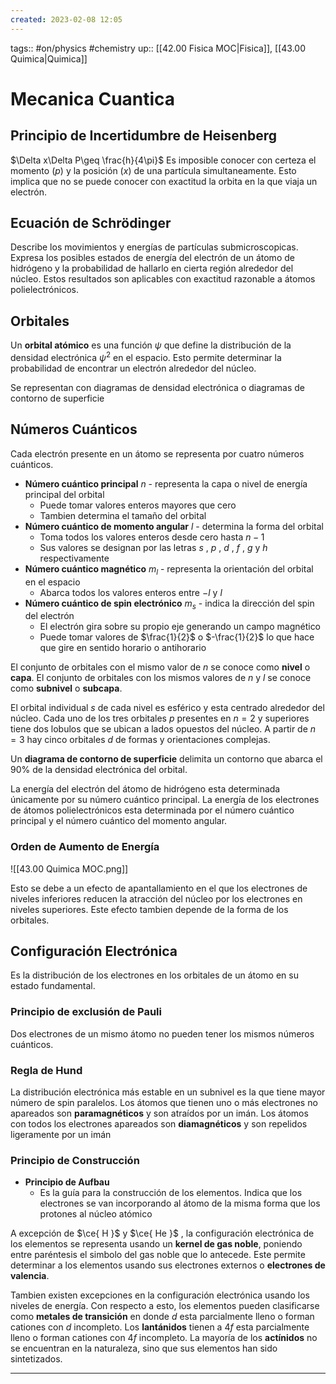 ```yaml
---
created: 2023-02-08 12:05
---
```

tags:: #on/physics #chemistry 
up:: [[42.00 Fisica MOC|Fisica]], [[43.00 Quimica|Quimica]]
# Mecanica Cuantica
## Principio de Incertidumbre de Heisenberg
$\Delta x\Delta P\geq \frac{h}{4\pi}$
Es imposible conocer con certeza el momento ($p$) y la posición ($x$) de una partícula simultaneamente. Esto implica que no se puede conocer con exactitud la orbita en la que viaja un electrón.

## Ecuación de Schrödinger
Describe los movimientos y energías de partículas submicroscopicas. Expresa los posibles estados de energía del electrón de un átomo de hidrógeno y la probabilidad de hallarlo en cierta región alrededor del núcleo. Estos resultados son aplicables con exactitud razonable a átomos polielectrónicos.

## Orbitales
Un **orbital atómico** es una función $\psi$ que define la distribución de la densidad electrónica $\psi^{2}$ en el espacio. Esto permite determinar la probabilidad de encontrar un electrón alrededor del núcleo.

Se representan con diagramas de densidad electrónica o diagramas de contorno de superficie

## Números Cuánticos
Cada electrón presente en un átomo se representa por cuatro números cuánticos.
- **Número cuántico principal** $n$ - representa la capa o nivel de energía principal del orbital
	- Puede tomar valores enteros mayores que cero
	- Tambien determina el tamaño del orbital
- **Número cuántico de momento angular** $l$ - determina la forma del orbital
	- Toma todos los valores enteros desde cero hasta $n-1$
	- Sus valores se designan por las letras $s$ , $p$ , $d$ , $f$ , $g$ y $h$ respectivamente
- **Número cuántico magnético** $m_{l}$ - representa la orientación del orbital en el espacio
	- Abarca todos los valores enteros entre $-l$ y $l$
- **Número cuántico de spin electrónico** $m_{s}$ - indica la dirección del spin del electrón
	- El electrón gira sobre su propio eje generando un campo magnético
	- Puede tomar valores de $\frac{1}{2}$ o $-\frac{1}{2}$ lo que hace que gire en sentido horario o antihorario

El conjunto de orbitales con el mismo valor de $n$ se conoce como **nivel** o **capa**. El conjunto de orbitales con los mismos valores de $n$ y $l$ se conoce como **subnivel** o **subcapa**. 

El orbital individual $s$ de cada nivel es esférico y esta centrado alrededor del núcleo. Cada uno de los tres orbitales $p$ presentes en $n=2$ y superiores tiene dos lobulos que se ubican a lados opuestos del núcleo. A partir de $n=3$ hay cinco orbitales $d$ de formas y orientaciones complejas. 

Un **diagrama de contorno de superficie** delimita un contorno que abarca el 90% de la densidad electrónica del orbital. 

La energía del electrón del átomo de hidrógeno esta determinada únicamente por su número cuántico principal. La energía de los electrones de átomos polielectrónicos esta determinada por el número cuántico principal y el número cuántico del momento angular.

### Orden de Aumento de Energía
![[43.00 Quimica MOC.png]]

Esto se debe a un efecto de apantallamiento en el que los electrones de niveles inferiores reducen la atracción del núcleo por los electrones en niveles superiores. Este efecto tambien depende de la forma de los orbitales.

## Configuración Electrónica
Es la distribución de los electrones en los orbitales de un átomo en su estado fundamental.

### Principio de exclusión de Pauli
Dos electrones de un mismo átomo no pueden tener los mismos números cuánticos.

### Regla de Hund
La distribución electrónica más estable en un subnivel es la que tiene mayor número de spin paralelos. Los átomos que tienen uno o más electrones no apareados son **paramagnéticos** y son atraídos por un imán. Los átomos con todos los electrones apareados son **diamagnéticos** y son repelidos ligeramente por un imán

### Principio de Construcción
- **Principio de Aufbau**
	- Es la guía para la construcción de los elementos. Indica que los electrones se van incorporando al átomo de la misma forma que los protones al núcleo atómico

A excepción de $\ce{ H }$ y $\ce{ He }$ , la configuración electrónica de los elementos se representa usando un **kernel de gas noble**, poniendo entre paréntesis el simbolo del gas noble que lo antecede. Este permite determinar a los elementos usando sus electrones externos o **electrones de valencia**.

Tambien existen excepciones en la configuración electrónica usando los niveles de energía. Con respecto a esto, los elementos pueden clasificarse como **metales de transición** en donde $d$ esta parcialmente lleno o forman cationes con $d$ incompleto. Los **lantánidos** tienen a $4f$ esta parcialmente lleno o forman cationes con $4f$ incompleto. La mayoría de los **actínidos** no se encuentran en la naturaleza, sino que sus elementos han sido sintetizados.

___
